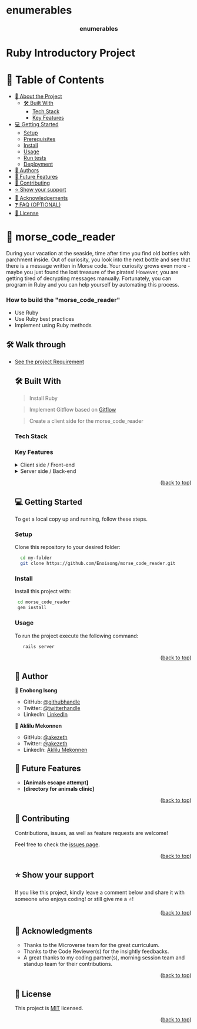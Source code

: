 # enumerables <a name="readme-top"></a>

 <div align="center">
   <h3><b>enumerables</b></h3>
  </div>

  <h1>Ruby Introductory Project</h1>

 # 📗 Table of Contents
- [📖 About the Project](#about-project)
  - [🛠 Built With](#built-with)
    - [Tech Stack](#tech-stack) 
    - [Key Features](#key-features) 
- [💻 Getting Started](#getting-started)
  - [Setup](#setup)
  - [Prerequisites](#prerequisites)
  - [Install](#install)
  - [Usage](#usage)
  - [Run tests](#run-tests)
  - [Deployment](#triangular_flag_on_post-deployment)
- [👥 Authors](#authors)
- [🔭 Future Features](#future-features)
- [🤝 Contributing](#contributing)
- [⭐️ Show your support](#support)
- [🙏 Acknowledgements](#acknowledgements)
- [❓ FAQ (OPTIONAL)](#faq)
- [📝 License](#license)

<!-- PROJECT DESCRIPTION -->
# 📖 morse_code_reader <a name="about-project"></a> 

During your vacation at the seaside, time after time you find old bottles with parchment inside. Out of curiosity, you look into the next bottle and  see that there is a message written in Morse code. Your curiosity grows even more - maybe you just found the lost treasure of the pirates! However, you are getting tired of decrypting messages manually. Fortunately, you can program in Ruby and you can help yourself by automating this process.
 
 ### How to build the "morse_code_reader"

 - Use Ruby
 - Use Ruby best practices
 - Implement using Ruby methods

## 🛠 Walk through <a name="walk-through"></a>
<ul>
  <li><a href="https://github.com/microverseinc/curriculum-ruby/blob/main/simple-ruby/morse_code.md">See the project Requirement</a></li>

## 🛠 Built With <a name="built-with"></a>

 > Install Ruby

 > Implement Gitflow based on <a href="https://github.com/microverseinc/curriculum-transversal-skills/blob/main/git-github/articles/gitflow.md">Gitflow</a>

 > Create a client side for the morse_code_reader

 ### Tech Stack <a name="tech-stack"></a>

 ### Key Features <a name="key-features"></a>

 <details>
   <summary>Client side / Front-end</summary>
   <ul>
   <li><a href="https//www.w3.org/Style/CSS/">CSS</a></li>
   </ul>
   </details>
  
  <details>
   <summary>Server side / Back-end</summary>
   <ul>
   <li><a href="https//render.com/">Ruby</a></li>
   </ul>
   </details>
  
  <p align="right">(<a href="#readme-top">back to top</a>)</p>

 <!-- GETTING STARTED -->

## 💻 Getting Started <a name="getting-started"></a>

To get a local copy up and running, follow these steps.

### Setup

Clone this repository to your desired folder:

```sh
  cd my-folder
  git clone https://github.com/Enoisong/morse_code_reader.git
```

### Install

Install this project with: 

```sh
 cd morse_code_reader
 gem install
```

### Usage

To run the project execute the following command:

```sh
   rails server
```
 
<p align="right">(<a href="#readme-top">back to top</a>)</p>

<!-- AUTHORS -->
## 👥 Author <a name="author"></a> 
 
👤 **Enobong Isong**
 - GitHub: [@githubhandle](https://github.com/Enoisong)
- Twitter: [@twitterhandle](https://twitter.com/Enobongmisong)
- LinkedIn: [LinkedIn](https://www.linkedin.com/in/enobong-isong/)

👤 **Aklilu Mekonnen**

- GitHub: [@akezeth](https://github.com/akezeth)
- Twitter: [@akezeth](https://twitter.com/akezeth)
- LinkedIn: [Aklilu Mekonnen](https://www.linkedin.com/in/aklilu-mekonnen/)

## 🔭 Future Features <a name="future-features"></a> 
 
- **[Animals escape attempt]**
- **[directory for animals clinic]**

 
<p align="right">(<a href="#readme-top">back to top</a>)</p>

<!-- CONTRIBUTING -->

## 🤝 Contributing <a name="contributing"></a>

Contributions, issues, as well as feature requests are welcome!

Feel free to check the [issues page](../../issues/).

<p align="right">(<a href="#readme-top">back to top</a>)</p>

<!-- SUPPORT -->
## ⭐️ Show your support <a name="support"></a>

If you like this project, kindly leave a comment below and share it with
someone who enjoys coding! or still give me a ⭐️!

<p align="right">(<a href="#readme-top">back to top</a>)</p>

<!-- ACKNOWLEDGEMENTS -->
## 🙏 Acknowledgments <a name="acknowledgements"></a>
 
-	Thanks to the Microverse team for the great curriculum.
-	Thanks to the Code Reviewer(s) for the insightly feedbacks.
-	A great thanks to my coding partner(s), morning session team 
    and standup team for their contributions.

<p align="right">(<a href="#readme-top">back to top</a>)</p>
 
## 📝 License <a name="license"></a> 

This project is [MIT](./MIT.md) licensed.

<p align="right">(<a href="#readme-top">back to top</a>)</p>
